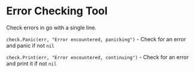 # Error Checking Tool

Check errors in go with a single line.

`check.Panic(err, "Error encountered, panicking")` - Check for an error and panic if not `nil`

`check.Print(err, "Error encountered, continuing")` - Check for an error and print it if not `nil`
